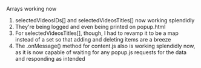 Arrays working now

1. selectedVideosIDs[] and selectedVideosTitles[] now working splendidly
2. They're being logged and even being printed on popup.html
3. For selectedVideosTitles[], though, I had to revamp it to be a map instead of a set so that adding and deleting items are a breeze
4. The .onMessage() method for content.js also is working splendidly now, as it is now capable of waiting for any popup.js requests for the data and responding as intended 